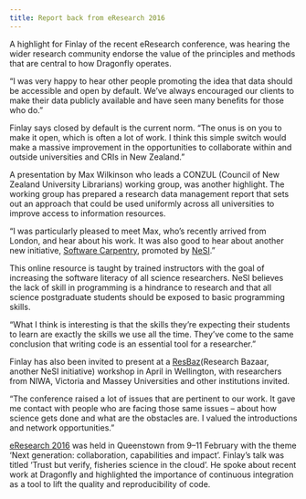 ```yaml
---
title: Report back from eResearch 2016
---
```

A highlight for Finlay of the recent eResearch conference, was hearing the wider research community endorse the value of the principles and methods that are central to how Dragonfly operates.

<!--more-->

“I was very happy to hear other people promoting the idea that data should be accessible and open by default. We’ve always encouraged our clients to make their data publicly available and have seen many benefits for those who do.”

Finlay says closed by default is the current norm. “The onus is on you to make it open, which is often a lot of work. I think this simple switch would make a massive improvement in the opportunities to collaborate within and outside universities and CRIs in New Zealand.”

A presentation by Max Wilkinson who leads a CONZUL (Council of New Zealand University Librarians) working group, was another highlight. The working group has prepared a research data management report that sets out an approach that could be used uniformly across all universities to improve access to information resources.

“I was particularly pleased to meet Max, who’s recently arrived from London, and hear about his work. It was also good to hear about another new initiative, [Software Carpentry](http://software-carpentry.org/about/), promoted by [NeSI](https://www.nesi.org.nz/).”

This online resource is taught by trained instructors with the goal of increasing the software literacy of all science researchers. NeSI believes the lack of skill in programming is a hindrance to research and that all science postgraduate students should be exposed to basic programming skills.

“What I think is interesting is that the skills they’re expecting their students to learn are exactly the skills we use all the time. They’ve come to the same conclusion that writing code is an essential tool for a researcher.”

Finlay has also been invited to present at a [ResBaz](https://www.nesi.org.nz/news/2015/06/research-bazaar-2016)(Research Bazaar, another NeSI initiative) workshop in April in Wellington, with researchers from NIWA, Victoria and Massey Universities and other institutions invited.

“The conference raised a lot of issues that are pertinent to our work. It gave me contact with people who are facing those same issues – about how science gets done and what are the obstacles are. I valued the introductions and network opportunities.”

[eResearch 2016](http://eresearch2016.org.nz/) was held in Queenstown from 9–11 February with the theme  ‘Next generation: collaboration, capabilities and impact’. Finlay’s talk was titled ‘Trust but verify, fisheries science in the cloud’. He spoke about recent work at Dragonfly and highlighted the importance of continuous integration as a tool to lift the quality and reproducibility of code.
